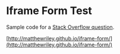# Iframe Form Test

Sample code for a [Stack Overflow question](https://stackoverflow.com/questions/32014853/form-in-iframe-unable-to-regain-focus-with-angular-and-ie11).

[http://matthewriley.github.io/iframe-form/](http://matthewriley.github.io/iframe-form/)